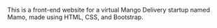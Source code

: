 This is a front-end website for a virtual Mango Delivery startup named Mamo, made using HTML, CSS, and Bootstrap.
